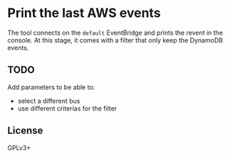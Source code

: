 # Print the last AWS events

The tool connects on the `default` EventBridge and prints the revent in the console. At this stage, it comes with a filter that only keep the DynamoDB events.

## TODO

Add parameters to be able to:
- select a different bus
- use different criterias for the filter

## License

GPLv3+
